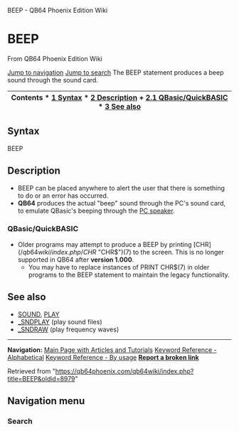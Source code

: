 


BEEP - QB64 Phoenix Edition Wiki








# BEEP



From QB64 Phoenix Edition Wiki



[Jump to navigation](#mw-head)
[Jump to search](#searchInput)
The BEEP statement produces a beep sound through the sound card.


  






| Contents * [1 Syntax](#Syntax) * [2 Description](#Description) 	+ [2.1 QBasic/QuickBASIC](#QBasic/QuickBASIC) * [3 See also](#See_also) |
| --- |


## Syntax


BEEP
  




## Description


* BEEP can be placed anywhere to alert the user that there is something to do or an error has occurred.
* **QB64** produces the actual "beep" sound through the PC's sound card, to emulate QBasic's beeping through the [PC speaker](https://en.wikipedia.org/wiki/PC_speaker "wikipedia:PC speaker").


### QBasic/QuickBASIC


* Older programs may attempt to produce a BEEP by printing [CHR$](/qb64wiki/index.php/CHR$ "CHR$")(7) to the screen. This is no longer supported in QB64 after **version 1.000**.
	+ You may have to replace instances of PRINT CHR$(7) in older programs to the BEEP statement to maintain the legacy functionality.


  




## See also


* [SOUND](/qb64wiki/index.php/SOUND "SOUND"), [PLAY](/qb64wiki/index.php/PLAY "PLAY")
* [\_SNDPLAY](/qb64wiki/index.php/SNDPLAY "SNDPLAY") (play sound files)
* [\_SNDRAW](/qb64wiki/index.php/SNDRAW "SNDRAW") (play frequency waves)


  






---


**Navigation:**
[Main Page with Articles and Tutorials](/qb64wiki/index.php/Main_Page "Main Page")
[Keyword Reference - Alphabetical](/qb64wiki/index.php/Keyword_Reference_-_Alphabetical "Keyword Reference - Alphabetical")
[Keyword Reference - By usage](/qb64wiki/index.php/Keyword_Reference_-_By_usage "Keyword Reference - By usage")
**[Report a broken link](https://qb64phoenix.com/forum/showthread.php?tid=2800)**  





Retrieved from "<https://qb64phoenix.com/qb64wiki/index.php?title=BEEP&oldid=8979>"




## Navigation menu








### Search





















